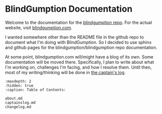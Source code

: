 # BlindGumption Documentation 

Welcome to the documentation for the 
[blindgumption repo](https://github.com/blindgumption/blindgumption/).
For the actual website, visit 
[blindgumption.com](https://blindgumption.com).

I wanted somewhere other than the README file in the github repo to document what I'm doing with BlindGumption.
So I decided to use sphinx and github pages for the blindgumption/blindgumption repo documentation.

At some point, blindgumption.com will/might have a blog of its own.  Some documentation will be moved there.  Specifically, I plan to write about what I'm working on, challenges I'm facing, and how I resolve them.
Until then, most of my writing/thinking will be done in 
[the captain's log](captainslog.md).

``` {toctree}
:maxdepth: 2
:hidden: true
:caption: Table of Contents:

about.md
captainslog.md
changelog.md
```
